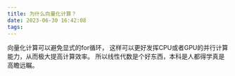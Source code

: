 ```yaml
---
title: 为什么向量化计算？
date: 2023-06-30 16:42:08
tags:
---
```

向量化计算可以避免显式的for循环，
这样可以更好发挥CPU或者GPU的并行计算能力，从而极大提高计算效率。
所以线性代数是个好东西，本科是人都得学真是高瞻远瞩。